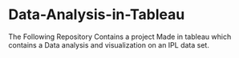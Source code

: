 # Data-Analysis-in-Tableau
The Following Repository Contains a project Made in tableau which contains a Data analysis and visualization on an IPL data set.

